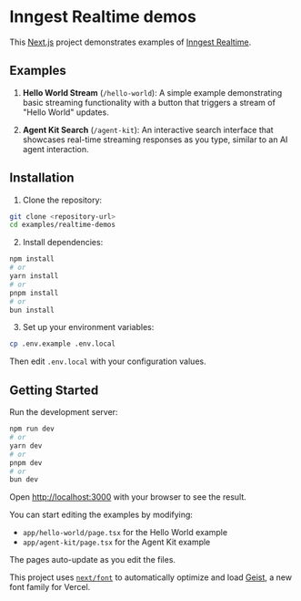 # Inngest Realtime demos

This [Next.js](https://nextjs.org) project demonstrates examples of [Inngest Realtime](https://www.inngest.com/docs/features/realtime).

## Examples

1. **Hello World Stream** (`/hello-world`): A simple example demonstrating basic streaming functionality with a button that triggers a stream of "Hello World" updates.

2. **Agent Kit Search** (`/agent-kit`): An interactive search interface that showcases real-time streaming responses as you type, similar to an AI agent interaction.

## Installation

1. Clone the repository:

```bash
git clone <repository-url>
cd examples/realtime-demos
```

2. Install dependencies:

```bash
npm install
# or
yarn install
# or
pnpm install
# or
bun install
```

3. Set up your environment variables:

```bash
cp .env.example .env.local
```

Then edit `.env.local` with your configuration values.

## Getting Started

Run the development server:

```bash
npm run dev
# or
yarn dev
# or
pnpm dev
# or
bun dev
```

Open [http://localhost:3000](http://localhost:3000) with your browser to see the result.

You can start editing the examples by modifying:

- `app/hello-world/page.tsx` for the Hello World example
- `app/agent-kit/page.tsx` for the Agent Kit example

The pages auto-update as you edit the files.

This project uses [`next/font`](https://nextjs.org/docs/app/building-your-application/optimizing/fonts) to automatically optimize and load [Geist](https://vercel.com/font), a new font family for Vercel.
